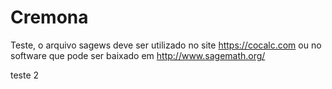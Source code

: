 # Cremona

Teste, o arquivo sagews deve ser utilizado no site https://cocalc.com ou no software que pode ser baixado em http://www.sagemath.org/

teste 2
